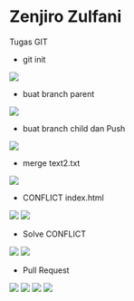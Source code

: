 # Zenjiro Zulfani

Tugas GIT

- git init

<img src="/img/img1.JPG"/>

- buat branch parent

<img src="/img/img2.JPG"/>

- buat branch child dan Push

<img src="/img/img3.JPG"/>

- merge text2.txt 

<img src="/img/img4.JPG"/>

- CONFLICT index.html

<img src="/img/img5.JPG"/>
<img src="/img/img6.JPG"/>

- Solve CONFLICT
<img src="/img/img7.JPG"/>
<img src="/img/img8.JPG"/>

- Pull Request
<img src="/img/img9.JPG"/>
<img src="/img/img10.JPG"/>
<img src="/img/img11.JPG"/>
<img src="/img/img12.JPG"/>
